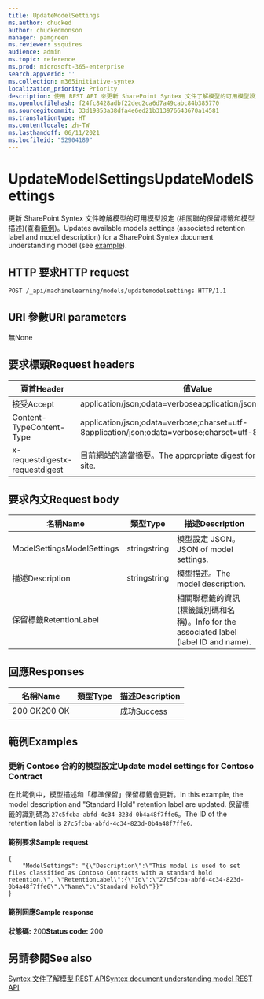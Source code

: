 ```yaml
---
title: UpdateModelSettings
ms.author: chucked
author: chuckedmonson
manager: pamgreen
ms.reviewer: ssquires
audience: admin
ms.topic: reference
ms.prod: microsoft-365-enterprise
search.appverid: ''
ms.collection: m365initiative-syntex
localization_priority: Priority
description: 使用 REST API 來更新 SharePoint Syntex 文件了解模型的可用模型設定。
ms.openlocfilehash: f24fc8428adbf22ded2ca6d7a49cabc84b385770
ms.sourcegitcommit: 33d19853a38dfa4e6ed21b313976643670a14581
ms.translationtype: HT
ms.contentlocale: zh-TW
ms.lasthandoff: 06/11/2021
ms.locfileid: "52904189"
---
```

# <a name="updatemodelsettings"></a><span data-ttu-id="e3797-103">UpdateModelSettings</span><span class="sxs-lookup"><span data-stu-id="e3797-103">UpdateModelSettings</span></span>

<span data-ttu-id="e3797-104">更新 SharePoint Syntex 文件瞭解模型的可用模型設定 (相關聯的保留標籤和模型描述)(查看[範例](rest-updatemodelsettings-method.md#examples))。</span><span class="sxs-lookup"><span data-stu-id="e3797-104">Updates available models settings (associated retention label and model description) for a SharePoint Syntex document understanding model (see [example](rest-updatemodelsettings-method.md#examples)).</span></span>

## <a name="http-request"></a><span data-ttu-id="e3797-105">HTTP 要求</span><span class="sxs-lookup"><span data-stu-id="e3797-105">HTTP request</span></span>

```HTTP
POST /_api/machinelearning/models/updatemodelsettings HTTP/1.1
```

## <a name="uri-parameters"></a><span data-ttu-id="e3797-106">URI 參數</span><span class="sxs-lookup"><span data-stu-id="e3797-106">URI parameters</span></span>

<span data-ttu-id="e3797-107">無</span><span class="sxs-lookup"><span data-stu-id="e3797-107">None</span></span>

## <a name="request-headers"></a><span data-ttu-id="e3797-108">要求標頭</span><span class="sxs-lookup"><span data-stu-id="e3797-108">Request headers</span></span>

| <span data-ttu-id="e3797-109">頁首</span><span class="sxs-lookup"><span data-stu-id="e3797-109">Header</span></span> | <span data-ttu-id="e3797-110">值</span><span class="sxs-lookup"><span data-stu-id="e3797-110">Value</span></span> |
|--------|-------|
|<span data-ttu-id="e3797-111">接受</span><span class="sxs-lookup"><span data-stu-id="e3797-111">Accept</span></span>|<span data-ttu-id="e3797-112">application/json;odata=verbose</span><span class="sxs-lookup"><span data-stu-id="e3797-112">application/json;odata=verbose</span></span>|
|<span data-ttu-id="e3797-113">Content-Type</span><span class="sxs-lookup"><span data-stu-id="e3797-113">Content-Type</span></span>|<span data-ttu-id="e3797-114">application/json;odata=verbose;charset=utf-8</span><span class="sxs-lookup"><span data-stu-id="e3797-114">application/json;odata=verbose;charset=utf-8</span></span>|
|<span data-ttu-id="e3797-115">x-requestdigest</span><span class="sxs-lookup"><span data-stu-id="e3797-115">x-requestdigest</span></span>|<span data-ttu-id="e3797-116">目前網站的適當摘要。</span><span class="sxs-lookup"><span data-stu-id="e3797-116">The appropriate digest for the current site.</span></span>|

## <a name="request-body"></a><span data-ttu-id="e3797-117">要求內文</span><span class="sxs-lookup"><span data-stu-id="e3797-117">Request body</span></span>

|<span data-ttu-id="e3797-118">名稱</span><span class="sxs-lookup"><span data-stu-id="e3797-118">Name</span></span>    |<span data-ttu-id="e3797-119">類型</span><span class="sxs-lookup"><span data-stu-id="e3797-119">Type</span></span>   |<span data-ttu-id="e3797-120">描述</span><span class="sxs-lookup"><span data-stu-id="e3797-120">Description</span></span> |
|--------|-------|-------|
|<span data-ttu-id="e3797-121">ModelSettings</span><span class="sxs-lookup"><span data-stu-id="e3797-121">ModelSettings</span></span>|<span data-ttu-id="e3797-122">string</span><span class="sxs-lookup"><span data-stu-id="e3797-122">string</span></span>|<span data-ttu-id="e3797-123">模型設定 JSON。</span><span class="sxs-lookup"><span data-stu-id="e3797-123">JSON of model settings.</span></span>|
|<span data-ttu-id="e3797-124">描述</span><span class="sxs-lookup"><span data-stu-id="e3797-124">Description</span></span>|<span data-ttu-id="e3797-125">string</span><span class="sxs-lookup"><span data-stu-id="e3797-125">string</span></span>|<span data-ttu-id="e3797-126">模型描述。</span><span class="sxs-lookup"><span data-stu-id="e3797-126">The model description.</span></span>|
|<span data-ttu-id="e3797-127">保留標籤</span><span class="sxs-lookup"><span data-stu-id="e3797-127">RetentionLabel</span></span>| |<span data-ttu-id="e3797-128">相關聯標籤的資訊 (標籤識別碼和名稱)。</span><span class="sxs-lookup"><span data-stu-id="e3797-128">Info for the associated label (label ID and name).</span></span>|

## <a name="responses"></a><span data-ttu-id="e3797-129">回應</span><span class="sxs-lookup"><span data-stu-id="e3797-129">Responses</span></span>

| <span data-ttu-id="e3797-130">名稱</span><span class="sxs-lookup"><span data-stu-id="e3797-130">Name</span></span>   | <span data-ttu-id="e3797-131">類型</span><span class="sxs-lookup"><span data-stu-id="e3797-131">Type</span></span>  | <span data-ttu-id="e3797-132">描述</span><span class="sxs-lookup"><span data-stu-id="e3797-132">Description</span></span>|
|--------|-------|------------|
|<span data-ttu-id="e3797-133">200 OK</span><span class="sxs-lookup"><span data-stu-id="e3797-133">200 OK</span></span>| |<span data-ttu-id="e3797-134">成功</span><span class="sxs-lookup"><span data-stu-id="e3797-134">Success</span></span>|

## <a name="examples"></a><span data-ttu-id="e3797-135">範例</span><span class="sxs-lookup"><span data-stu-id="e3797-135">Examples</span></span>

### <a name="update-model-settings-for-contoso-contract"></a><span data-ttu-id="e3797-136">更新 Contoso 合約的模型設定</span><span class="sxs-lookup"><span data-stu-id="e3797-136">Update model settings for Contoso Contract</span></span>

<span data-ttu-id="e3797-137">在此範例中，模型描述和「標準保留」保留標籤會更新。</span><span class="sxs-lookup"><span data-stu-id="e3797-137">In this example, the model description and "Standard Hold" retention label are updated.</span></span> <span data-ttu-id="e3797-138">保留標籤的識別碼為 `27c5fcba-abfd-4c34-823d-0b4a48f7ffe6`。</span><span class="sxs-lookup"><span data-stu-id="e3797-138">The ID of the retention label is `27c5fcba-abfd-4c34-823d-0b4a48f7ffe6`.</span></span>

#### <a name="sample-request"></a><span data-ttu-id="e3797-139">範例要求</span><span class="sxs-lookup"><span data-stu-id="e3797-139">Sample request</span></span>

```HTTP
{
    "ModelSettings": "{\"Description\":\"This model is used to set files classified as Contoso Contracts with a standard hold retention.\", \"RetentionLabel\":{\"Id\":\"27c5fcba-abfd-4c34-823d-0b4a48f7ffe6\",\"Name\":\"Standard Hold\"}}"
}

```

#### <a name="sample-response"></a><span data-ttu-id="e3797-140">範例回應</span><span class="sxs-lookup"><span data-stu-id="e3797-140">Sample response</span></span>

<span data-ttu-id="e3797-141">**狀態碼:** 200</span><span class="sxs-lookup"><span data-stu-id="e3797-141">**Status code:** 200</span></span>

## <a name="see-also"></a><span data-ttu-id="e3797-142">另請參閱</span><span class="sxs-lookup"><span data-stu-id="e3797-142">See also</span></span>

[<span data-ttu-id="e3797-143">Syntex 文件了解模型 REST API</span><span class="sxs-lookup"><span data-stu-id="e3797-143">Syntex document understanding model REST API</span></span>](syntex-model-rest-api.md)
